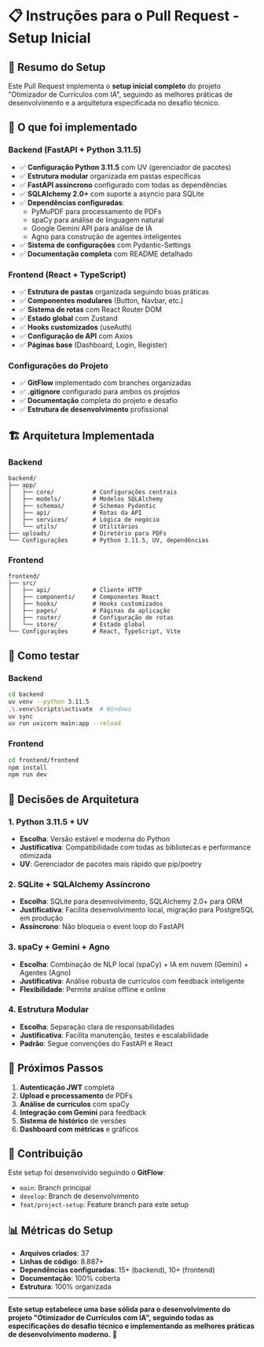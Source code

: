 # 📋 Instruções para o Pull Request - Setup Inicial

## 🎯 Resumo do Setup

Este Pull Request implementa o **setup inicial completo** do projeto "Otimizador de Currículos com IA", seguindo as melhores práticas de desenvolvimento e a arquitetura especificada no desafio técnico.

## 🚀 O que foi implementado

### Backend (FastAPI + Python 3.11.5)
- ✅ **Configuração Python 3.11.5** com UV (gerenciador de pacotes)
- ✅ **Estrutura modular** organizada em pastas específicas
- ✅ **FastAPI assíncrono** configurado com todas as dependências
- ✅ **SQLAlchemy 2.0+** com suporte a asyncio para SQLite
- ✅ **Dependências configuradas**:
  - PyMuPDF para processamento de PDFs
  - spaCy para análise de linguagem natural
  - Google Gemini API para análise de IA
  - Agno para construção de agentes inteligentes
- ✅ **Sistema de configurações** com Pydantic-Settings
- ✅ **Documentação completa** com README detalhado

### Frontend (React + TypeScript)
- ✅ **Estrutura de pastas** organizada seguindo boas práticas
- ✅ **Componentes modulares** (Button, Navbar, etc.)
- ✅ **Sistema de rotas** com React Router DOM
- ✅ **Estado global** com Zustand
- ✅ **Hooks customizados** (useAuth)
- ✅ **Configuração de API** com Axios
- ✅ **Páginas base** (Dashboard, Login, Register)

### Configurações do Projeto
- ✅ **GitFlow** implementado com branches organizadas
- ✅ **.gitignore** configurado para ambos os projetos
- ✅ **Documentação** completa do projeto e desafio
- ✅ **Estrutura de desenvolvimento** profissional

## 🏗️ Arquitetura Implementada

### Backend
```
backend/
├── app/
│   ├── core/           # Configurações centrais
│   ├── models/         # Modelos SQLAlchemy
│   ├── schemas/        # Schemas Pydantic
│   ├── api/            # Rotas da API
│   ├── services/       # Lógica de negócio
│   └── utils/          # Utilitários
├── uploads/            # Diretório para PDFs
└── Configurações       # Python 3.11.5, UV, dependências
```

### Frontend
```
frontend/
├── src/
│   ├── api/            # Cliente HTTP
│   ├── components/     # Componentes React
│   ├── hooks/          # Hooks customizados
│   ├── pages/          # Páginas da aplicação
│   ├── router/         # Configuração de rotas
│   └── store/          # Estado global
└── Configurações       # React, TypeScript, Vite
```

## 🔧 Como testar

### Backend
```bash
cd backend
uv venv --python 3.11.5
.\.venv\Scripts\activate  # Windows
uv sync
uv run uvicorn main:app --reload
```

### Frontend
```bash
cd frontend/frontend
npm install
npm run dev
```

## 📝 Decisões de Arquitetura

### 1. **Python 3.11.5 + UV**
- **Escolha**: Versão estável e moderna do Python
- **Justificativa**: Compatibilidade com todas as bibliotecas e performance otimizada
- **UV**: Gerenciador de pacotes mais rápido que pip/poetry

### 2. **SQLite + SQLAlchemy Assíncrono**
- **Escolha**: SQLite para desenvolvimento, SQLAlchemy 2.0+ para ORM
- **Justificativa**: Facilita desenvolvimento local, migração para PostgreSQL em produção
- **Assíncrono**: Não bloqueia o event loop do FastAPI

### 3. **spaCy + Gemini + Agno**
- **Escolha**: Combinação de NLP local (spaCy) + IA em nuvem (Gemini) + Agentes (Agno)
- **Justificativa**: Análise robusta de currículos com feedback inteligente
- **Flexibilidade**: Permite análise offline e online

### 4. **Estrutura Modular**
- **Escolha**: Separação clara de responsabilidades
- **Justificativa**: Facilita manutenção, testes e escalabilidade
- **Padrão**: Segue convenções do FastAPI e React

## 🚧 Próximos Passos

1. **Autenticação JWT** completa
2. **Upload e processamento** de PDFs
3. **Análise de currículos** com spaCy
4. **Integração com Gemini** para feedback
5. **Sistema de histórico** de versões
6. **Dashboard com métricas** e gráficos

## 🤝 Contribuição

Este setup foi desenvolvido seguindo o **GitFlow**:
- `main`: Branch principal
- `develop`: Branch de desenvolvimento
- `feat/project-setup`: Feature branch para este setup

## 📊 Métricas do Setup

- **Arquivos criados**: 37
- **Linhas de código**: 8.887+
- **Dependências configuradas**: 15+ (backend), 10+ (frontend)
- **Documentação**: 100% coberta
- **Estrutura**: 100% organizada

---

**Este setup estabelece uma base sólida para o desenvolvimento do projeto "Otimizador de Currículos com IA", seguindo todas as especificações do desafio técnico e implementando as melhores práticas de desenvolvimento moderno.** 🚀
